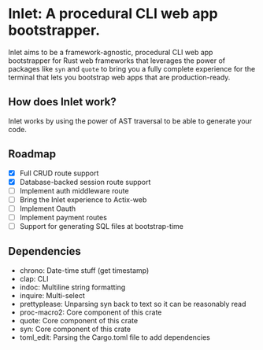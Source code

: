# Inlet: A procedural CLI web app bootstrapper.
Inlet aims to be a framework-agnostic, procedural CLI web app bootstrapper for Rust web frameworks that leverages the power of packages like `syn` and `quote` to bring you a fully complete experience for the terminal that lets you bootstrap web apps that are production-ready.

## How does Inlet work?
Inlet works by using the power of AST traversal to be able to generate your code. 

## Roadmap
- [x] Full CRUD route support
- [x] Database-backed session route support
- [ ] Implement auth middleware route
- [ ] Bring the Inlet experience to Actix-web
- [ ] Implement Oauth 
- [ ] Implement payment routes
- [ ] Support for generating SQL files at bootstrap-time

## Dependencies
- chrono: Date-time stuff (get timestamp)
- clap: CLI
- indoc: Multiline string formatting
- inquire: Multi-select
- prettyplease: Unparsing syn back to text so it can be reasonably read
- proc-macro2: Core component of this crate
- quote: Core component of this crate
- syn: Core component of this crate
- toml_edit: Parsing the Cargo.toml file to add dependencies